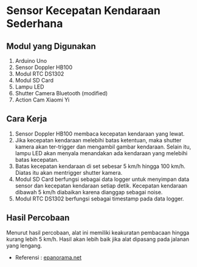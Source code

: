 # Sensor Kecepatan Kendaraan Sederhana
## Modul yang Digunakan
1. Arduino Uno
2. Sensor Doppler HB100
3. Modul RTC DS1302
4. Modul SD Card
5. Lampu LED
6. Shutter Camera Bluetooth (modified)
7. Action Cam Xiaomi Yi
## Cara Kerja
1. Sensor Doppler HB100 membaca kecepatan kendaraan yang lewat.
2. Jika kecepatan kendaraan melebihi batas ketentuan, maka shutter kamera akan ter-trigger dan mengambil gambar kendaraan. Selain itu, lampu LED akan menyala menandakan ada kendaraan yang melebihi batas kecepatan.
3. Batas kecepatan kendaraan di set sebesar 5 km/h hingga 100 km/h. Diatas itu akan mentrigger shutter kamera. 
4. Modul SD Card berfungsi sebagai data logger untuk menyimpan data sensor dan kecepatan kendaraan setiap detik. Kecepatan kendaraan dibawah 5 km/h diabaikan karena dianggap sebagai noise.
5. Modul RTC DS1302 berfungsi sebagai timestamp pada data logger.
## Hasil Percobaan
Menurut hasil percobaan, alat ini memiliki keakuratan pembacaan hingga kurang lebih 5 km/h. Hasil akan lebih baik jika alat dipasang pada jalanan yang lengang.

- Referensi : [epanorama.net](http://www.epanorama.net/newepa/2017/05/02/hb100-microwave-radar-to-arduino/)
